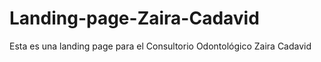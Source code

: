 # Landing-page-Zaira-Cadavid
Esta es una landing page para el Consultorio Odontológico Zaira Cadavid
